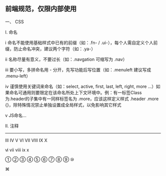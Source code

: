 前端规范，仅限内部使用
------------------

一、 CSS

Ⅰ. 命名

ⅰ 命名不能使用基础样式中已有的前缀（如：.fn- / .ui-），每个人需自定义个人前缀，防止命名冲突，建议两个字符（如：.ya-）

ⅱ 名称尽量有意义，不要过长（如：.navgation 可缩写为 .nav）

ⅲ 要小写，多拼命名用 - 分开，先写功能后写位置（如：.menuleft 建议写成 .menu-left）

ⅳ 谨慎使用关键词来命名（如：select, active, first, last, left, right, more ...）如果命名可通用则要限定在该命名所处上下文环境中。例：有一标签Class为.header的子集中有一同样标签名为 .more，应该这样定义样式 .header .more {}，除特殊情况禁止单独设置成全局样式，以免影响其它样式

ⅴ JS命名...

Ⅱ. 注释



------------------
Ⅲ Ⅳ Ⅴ Ⅵ Ⅶ Ⅷ Ⅸ Ⅹ 

ⅵ ⅶ ⅷ ⅸ ⅹ 

① ② ③ ④ ⑤ ⑥ ⑦ ⑧ ⑨ ⑩

⌘